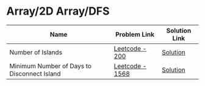 # Array/2D Array/DFS


| Name       | Problem Link                       | Solution Link                      |
|--------------------|------------------------------------|-----------------------------------|
| Number of Islands          | [Leetcode - 200](https://leetcode.com/problems/number-of-islands/description/)                | [Solution](https://github.com/moinhameed27/Ultimate-DSA/blob/main/Array/2D%20Array/DFS/Number%20of%20Islands.cpp)              |
| Minimum Number of Days to Disconnect Island          | [Leetcode - 1568](https://leetcode.com/problems/minimum-number-of-days-to-disconnect-island/description/)                | [Solution](https://github.com/moinhameed27/Ultimate-DSA/blob/main/Array/2D%20Array/DFS/Minimum%20Number%20of%20Days%20to%20Disconnect%20Island.java)              |

